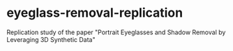 # eyeglass-removal-replication
Replication study of the paper "Portrait Eyeglasses and Shadow Removal by Leveraging 3D Synthetic Data"
